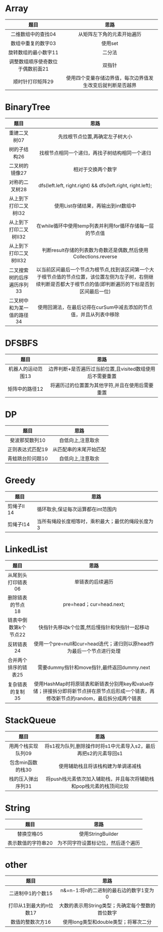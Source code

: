 # Array

|               题目               |                            思路                            |
| :------------------------------: | :--------------------------------------------------------: |
|        二维数组中的查找04        |                 从矩阵左下角的元素开始遍历                 |
|        数组中重复的数字03        |                          使用set                           |
|       旋转数组的最小数字11       |                           二分法                           |
| 调整数组顺序使奇数位于偶数前面21 |                           双指针                           |
|         顺时针打印矩阵29         | 使用四个变量存储边界值，每次边界值发生改变后就判断是否越界 |



# BinaryTree

|            题目            |                             思路                             |
| :------------------------: | :----------------------------------------------------------: |
|        重建二叉树07        |               先找根节点位置,再确定左子树大小                |
|        树的子结构26        |        找根节点相同一个递归，再找子树结构相同一个递归        |
|       二叉树的镜像27       |                      相对于交换两个数字                      |
|       对称的二叉树28       | dfs(left.left, right.right) && dfs(left.right, right.left);  |
|   从上到下打印二叉树Ⅰ32    |             使用List存储结果，再输出到int数组中              |
|   从上到下打印二叉树II32   |   在while循环中使用temp列表并利用for循环存储每一层的节点值   |
|  从上到下打印二叉树III32   | 判断result存储的列表数为奇数还是偶数,然后使用Collections.reverse |
| 二叉搜索树的后序遍历序列33 | 以当前区间最后一个节点为根节点,找到该区间第一个大于根节点值的节点位置，该位置左侧为左子树，右侧继续判断是否都大于根节点的值(即判断遍历的下标是否到区间最后一位) |
| 二叉树中和为某一值的路径34 | 使用回溯法，在最后记得在curSum中减去添加的节点值，并且从列表中移除 |



# DFSBFS

|        题目        |                           思路                            |
| :----------------: | :-------------------------------------------------------: |
| 机器人的运动范围13 | 边界判断+是否遍历过当前位置,且visited数组使用后不需要重置 |
|   矩阵中的路径12   |      将遍历过的位置置为其他字符,并且在使用后需要重置      |



# DP

|       题目       |          思路          |
| :--------------: | :--------------------: |
|  斐波那契数列10  |   自低向上,注意取余    |
| 正则表达式匹配19 | 从匹配串的末尾开始匹配 |
| 青蛙跳台阶问题10 |   自低向上,注意取余    |



# Greedy

| 题目        | 思路                                              |
| ----------- | ------------------------------------------------- |
| 剪绳子II 14 | 循环取余,保证每次运算都在int范围内                |
| 剪绳子Ⅰ14   | 当所有绳段长度相等时，乘积最大；最优的绳段长度为3 |



# LinkedList

|         题目          |                             思路                             |
| :-------------------: | :----------------------------------------------------------: |
|  从尾到头打印链表06   |                       单链表的后续遍历                       |
|   删除链表的节点18    |                   pre=head；cur=head.next;                   |
| 链表中倒数第k个节点22 |        快指针先移动k个位置,然后慢指针和快指针一起移动        |
|      反转链表24       | 使用一个pre=null和cur=head迭代；递归则以原head作为最后一个节点进行处理 |
| 合并两个排序的链表25  |          需要dummy指针和move指针,最终返回dummy.next          |
|   复杂链表的复制35    | 使用HashMap时将原链表和新链表分别用key和value存储；拼接拆分即将新节点拼在原节点后形成一个链表，再修改新节点的random，最后拆分成两个链表 |



# StackQueue

|        题目        |                             思路                             |
| :----------------: | :----------------------------------------------------------: |
| 用两个栈实现队列09 | 将s1视为队列,删除操作时将s1中元素导入s2，最后再把s2的元素导回s1 |
| 包含min函数的栈30  |              使用辅助栈且将该栈构建为单调递减栈              |
| 栈的压入弹出序列31 | 将push栈元素依次加入辅助栈，并且每次将辅助栈和pop栈元素的栈顶间比较 |



# String

|        题目        |                思路                |
| :----------------: | :--------------------------------: |
|     替换空格05     |         使用StringBuilder          |
| 表示数值的字符串20 | 为不同字符设置标记位，然后逐个遍历 |



# other

|          题目          |                       思路                       |
| :--------------------: | :----------------------------------------------: |
|   二进制中1的个数15    |      n&=n-1:将n的二进制的最右边的数字1变为0      |
| 打印从1到最大的n位数17 | 大数的表示用String类型；先确定每个整数的首位数字 |
|    数值的整数次方16    |       使用long类型和double类型；将幂次二分       |

